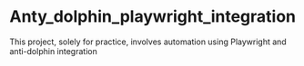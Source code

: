 # Anty_dolphin_playwright_integration
This project, solely for practice, involves automation using Playwright and anti-dolphin integration

